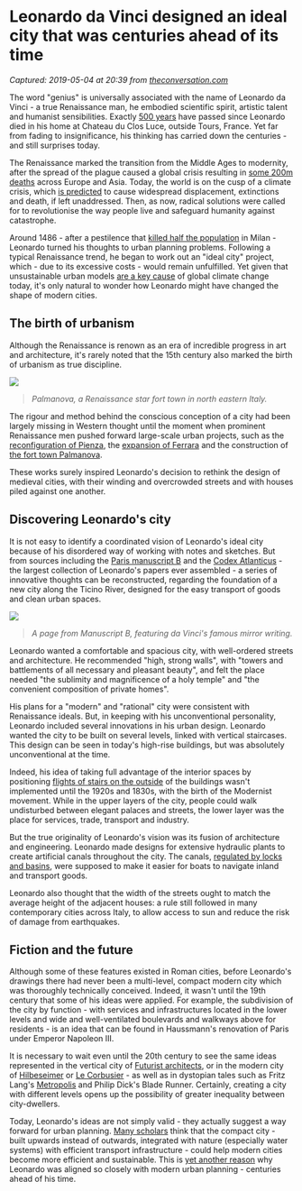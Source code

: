 # Leonardo da Vinci designed an ideal city that was centuries ahead of its time

_Captured: 2019-05-04 at 20:39 from [theconversation.com](http://theconversation.com/leonardo-da-vinci-designed-an-ideal-city-that-was-centuries-ahead-of-its-time-111884)_

The word "genius" is universally associated with the name of Leonardo da Vinci - a true Renaissance man, he embodied scientific spirit, artistic talent and humanist sensibilities. Exactly [500 years](https://www.telegraph.co.uk/travel/arts-and-culture/leonardo-da-vinci-500/) have passed since Leonardo died in his home at Chateau du Clos Luce, outside Tours, France. Yet far from fading to insignificance, his thinking has carried down the centuries - and still surprises today.

The Renaissance marked the transition from the Middle Ages to modernity, after the spread of the plague caused a global crisis resulting in [some 200m deaths](http://news.bbc.co.uk/1/hi/health/1576875.stm) across Europe and Asia. Today, the world is on the cusp of a climate crisis, which [is predicted](https://www.ipcc.ch/sr15/) to cause widespread displacement, extinctions and death, if left unaddressed. Then, as now, radical solutions were called for to revolutionise the way people live and safeguard humanity against catastrophe.

Around 1486 - after a pestilence that [killed half the population](http://www.archiviodistatomilano.beniculturali.it/getFile.php?id=1762) in Milan - Leonardo turned his thoughts to urban planning problems. Following a typical Renaissance trend, he began to work out an "ideal city" project, which - due to its excessive costs - would remain unfulfilled. Yet given that unsustainable urban models [are a key cause](https://www.un.org/en/climatechange/cities-pollution.shtml) of global climate change today, it's only natural to wonder how Leonardo might have changed the shape of modern cities.

## The birth of urbanism

Although the Renaissance is renown as an era of incredible progress in art and architecture, it's rarely noted that the 15th century also marked the birth of urbanism as true discipline.

![](https://images.theconversation.com/files/272197/original/file-20190502-103049-q9cj6a.jpg?ixlib=rb-1.1.0&q=15&auto=format&w=754&h=947&fit=crop&dpr=3)

> _Palmanova, a Renaissance star fort town in north eastern Italy._

The rigour and method behind the conscious conception of a city had been largely missing in Western thought until the moment when prominent Renaissance men pushed forward large-scale urban projects, such as the [reconfiguration of Pienza](http://www.italia.it/en/travel-ideas/unesco-world-heritage-sites/pienza-the-ideal-city.html), the [expansion of Ferrara](https://en.wikipedia.org/wiki/Addizione_Erculea) and the construction of [the fort town Palmanova](https://whc.unesco.org/en/tentativelists/1154/).

These works surely inspired Leonardo's decision to rethink the design of medieval cities, with their winding and overcrowded streets and with houses piled against one another.

## Discovering Leonardo's city

It is not easy to identify a coordinated vision of Leonardo's ideal city because of his disordered way of working with notes and sketches. But from sources including the [Paris manuscript B](https://www.1000museums.com/art_works/leonardo-da-vinci-studies-for-stables-folio-39r-from-paris-manuscript-b-2173?from=artists) and the [Codex Atlanticus](http://www.universalleonardo.org/work.php?id=212) - the largest collection of Leonardo's papers ever assembled - a series of innovative thoughts can be reconstructed, regarding the foundation of a new city along the Ticino River, designed for the easy transport of goods and clean urban spaces.

![](https://images.theconversation.com/files/272198/original/file-20190502-103060-lr2azi.jpg?ixlib=rb-1.1.0&q=15&auto=format&w=754&h=1062&fit=crop&dpr=3)

> _A page from Manuscript B, featuring da Vinci's famous mirror writing._

Leonardo wanted a comfortable and spacious city, with well-ordered streets and architecture. He recommended "high, strong walls", with "towers and battlements of all necessary and pleasant beauty", and felt the place needed "the sublimity and magnificence of a holy temple" and "the convenient composition of private homes".

His plans for a "modern" and "rational" city were consistent with Renaissance ideals. But, in keeping with his unconventional personality, Leonardo included several innovations in his urban design. Leonardo wanted the city to be built on several levels, linked with vertical staircases. This design can be seen in today's high-rise buildings, but was absolutely unconventional at the time.

Indeed, his idea of taking full advantage of the interior spaces by positioning [flights of stairs on the outside](https://it.wikipedia.org/wiki/Stadio_Artemio_Franchi#/media/File:Scala-Elicoidale-Stadio-Berta-Firenze.jpg) of the buildings wasn't implemented until the 1920s and 1830s, with the birth of the Modernist movement. While in the upper layers of the city, people could walk undisturbed between elegant palaces and streets, the lower layer was the place for services, trade, transport and industry.

But the true originality of Leonardo's vision was its fusion of architecture and engineering. Leonardo made designs for extensive hydraulic plants to create artificial canals throughout the city. The canals, [regulated by locks and basins](http://www.universalleonardo.org/worklarge.php?id=519), were supposed to make it easier for boats to navigate inland and transport goods.

Leonardo also thought that the width of the streets ought to match the average height of the adjacent houses: a rule still followed in many contemporary cities across Italy, to allow access to sun and reduce the risk of damage from earthquakes.

## Fiction and the future

Although some of these features existed in Roman cities, before Leonardo's drawings there had never been a multi-level, compact modern city which was thoroughly technically conceived. Indeed, it wasn't until the 19th century that some of his ideas were applied. For example, the subdivision of the city by function - with services and infrastructures located in the lower levels and wide and well-ventilated boulevards and walkways above for residents - is an idea that can be found in Haussmann's renovation of Paris under Emperor Napoleon III.

It is necessary to wait even until the 20th century to see the same ideas represented in the vertical city of [Futurist architects](https://www.irishtimes.com/life-and-style/homes-and-property/interiors/the-futurist-world-of-architect-antonio-sant-elia-1.2569429), or in the modern city of [Hilbeseimer](https://www.artic.edu/artworks/101044/highrise-city-hochhausstadt-perspective-view-north-south-street) or [Le Corbusier](https://www.britannica.com/biography/Le-Corbusier) - as well as in dystopian tales such as Fritz Lang's [Metropolis](https://www.smithsonianmag.com/history/1927-magazine-looks-at-metropolis-a-movie-based-on-science-4328353/) and Philip Dick's Blade Runner. Certainly, creating a city with different levels opens up the possibility of greater inequality between city-dwellers.

Today, Leonardo's ideas are not simply valid - they actually suggest a way forward for urban planning. [Many scholars](http://www.reading.ac.uk/PeBBu/state_of_art/urban_approaches/compact_city/compact_city.htm) think that the compact city - built upwards instead of outwards, integrated with nature (especially water systems) with efficient transport infrastructure - could help modern cities become more efficient and sustainable. This is [yet another reason](https://theconversation.com/four-ways-in-which-leonardo-da-vinci-was-ahead-of-his-time-115338) why Leonardo was aligned so closely with modern urban planning - centuries ahead of his time.
